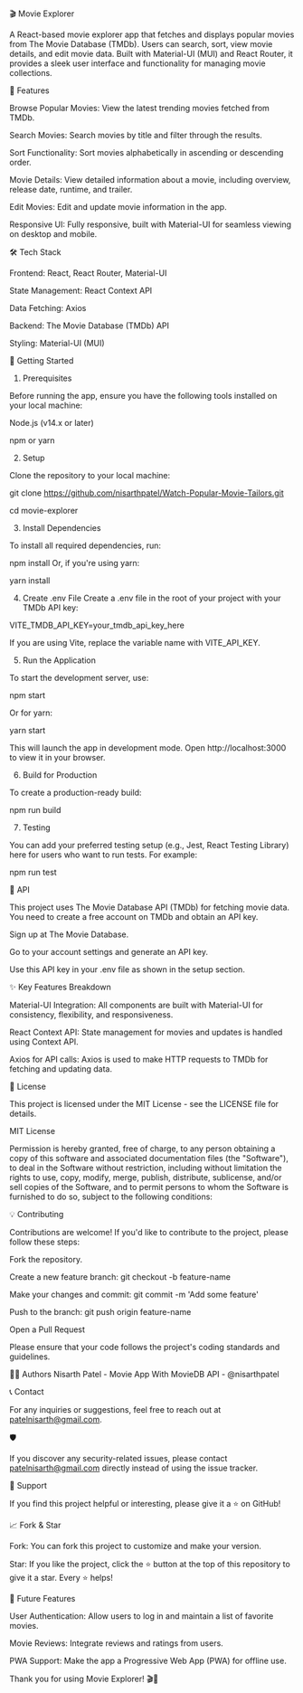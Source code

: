 🎬 Movie Explorer

A React-based movie explorer app that fetches and displays popular movies from The Movie Database (TMDb). Users can search, sort, view movie details, and edit movie data. Built with Material-UI (MUI) and React Router, it provides a sleek user interface and functionality for managing movie collections.

🌟 Features

Browse Popular Movies: View the latest trending movies fetched from TMDb.

Search Movies: Search movies by title and filter through the results.

Sort Functionality: Sort movies alphabetically in ascending or descending order.

Movie Details: View detailed information about a movie, including overview, release date, runtime, and trailer.

Edit Movies: Edit and update movie information in the app.

Responsive UI: Fully responsive, built with Material-UI for seamless viewing on desktop and mobile.

🛠 Tech Stack

Frontend: React, React Router, Material-UI

State Management: React Context API

Data Fetching: Axios

Backend: The Movie Database (TMDb) API

Styling: Material-UI (MUI)

🚀 Getting Started

1. Prerequisites

Before running the app, ensure you have the following tools installed on your local machine:

Node.js (v14.x or later)

npm or yarn

2. Setup

Clone the repository to your local machine:

git clone https://github.com/nisarthpatel/Watch-Popular-Movie-Tailors.git

cd movie-explorer

3. Install Dependencies

To install all required dependencies, run:

npm install
Or, if you're using yarn:

yarn install

4. Create .env File
   Create a .env file in the root of your project with your TMDb API key:

VITE_TMDB_API_KEY=your_tmdb_api_key_here

If you are using Vite, replace the variable name with VITE_API_KEY.

5. Run the Application

To start the development server, use:

npm start

Or for yarn:

yarn start

This will launch the app in development mode. Open http://localhost:3000 to view it in your browser.

6. Build for Production

To create a production-ready build:

npm run build

7. Testing

You can add your preferred testing setup (e.g., Jest, React Testing Library) here for users who want to run tests. For example:

npm run test

🔑 API

This project uses The Movie Database API (TMDb) for fetching movie data. You need to create a free account on TMDb and obtain an API key.

Sign up at The Movie Database.

Go to your account settings and generate an API key.

Use this API key in your .env file as shown in the setup section.

✨ Key Features Breakdown

Material-UI Integration: All components are built with Material-UI for consistency, flexibility, and responsiveness.

React Context API: State management for movies and updates is handled using Context API.

Axios for API calls: Axios is used to make HTTP requests to TMDb for fetching and updating data.

📝 License

This project is licensed under the MIT License - see the LICENSE file for details.

MIT License

Permission is hereby granted, free of charge, to any person obtaining a copy of this software and associated documentation files (the "Software"), to deal in the Software without restriction, including without limitation the rights to use, copy, modify, merge, publish, distribute, sublicense, and/or sell copies of the Software, and to permit persons to whom the Software is furnished to do so, subject to the following conditions:

💡 Contributing

Contributions are welcome! If you'd like to contribute to the project, please follow these steps:

Fork the repository.

Create a new feature branch: git checkout -b feature-name

Make your changes and commit: git commit -m 'Add some feature'

Push to the branch: git push origin feature-name

Open a Pull Request

Please ensure that your code follows the project's coding standards and guidelines.

🧑‍💻 Authors
Nisarth Patel - Movie App With MovieDB API - @nisarthpatel

📞 Contact

For any inquiries or suggestions, feel free to reach out at patelnisarth@gmail.com.

🛡

If you discover any security-related issues, please contact patelnisarth@gmail.com directly instead of using the issue tracker.

🤝 Support

If you find this project helpful or interesting, please give it a ⭐ on GitHub!

📈 Fork & Star

Fork: You can fork this project to customize and make your version.

Star: If you like the project, click the ⭐ button at the top of this repository to give it a star. Every ⭐ helps!

🔧 Future Features

User Authentication: Allow users to log in and maintain a list of favorite movies.

Movie Reviews: Integrate reviews and ratings from users.

PWA Support: Make the app a Progressive Web App (PWA) for offline use.

Thank you for using Movie Explorer! 🎬🍿
